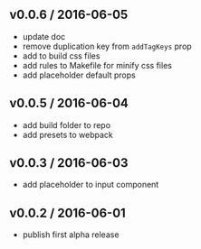 ## v0.0.6 / 2016-06-05
* update doc
* remove duplication key from `addTagKeys` prop
* add to build css files
* add rules to Makefile for minify css files
* add placeholder default props

## v0.0.5 / 2016-06-04
* add build folder to repo
* add presets to webpack

## v0.0.3 / 2016-06-03
* add placeholder to input component


## v0.0.2 / 2016-06-01
* publish first alpha release
